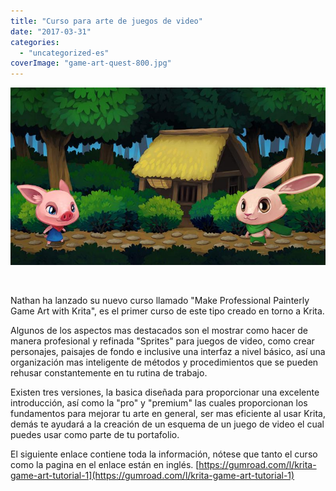 ```yaml
---
title: "Curso para arte de juegos de video"
date: "2017-03-31"
categories: 
  - "uncategorized-es"
coverImage: "game-art-quest-800.jpg"
---
```


![](images/game-art-quest-800.jpg)

 

Nathan ha lanzado su nuevo curso llamado "Make Professional Painterly Game Art with Krita", es el primer curso de este tipo creado en torno a Krita.

Algunos de los aspectos mas destacados son el mostrar como hacer de manera profesional y refinada "Sprites" para juegos de video, como crear personajes, paisajes de fondo e inclusive una interfaz a nivel básico, así una organización mas inteligente de métodos y procedimientos que se pueden rehusar constantemente en tu rutina de trabajo.

Existen tres versiones, la basica diseñada para proporcionar una excelente introducción, así como la "pro" y "premium" las cuales proporcionan los fundamentos para mejorar tu arte en general, ser mas eficiente al usar Krita, demás te ayudará a la creación de un esquema de un juego de video el cual puedes usar como parte de tu portafolio.

El siguiente enlace contiene toda la información, nótese que tanto el curso como la pagina en el enlace están en inglés. [https://gumroad.com/l/krita-game-art-tutorial-1](https://gumroad.com/l/krita-game-art-tutorial-1)
